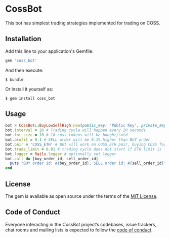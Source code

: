 # CossBot

This bot has simplest trading strategies implemented for trading on COSS.

## Installation

Add this line to your application's Gemfile:

```ruby
gem 'coss_bot'
```

And then execute:

    $ bundle

Or install it yourself as:

    $ gem install coss_bot

## Usage

```ruby
bot = CossBot::BuyLowSellHigh.new(public_key: 'Public Key', private_key: 'Private Key')
bot.interval = 20 # Trading cycle will happen every 20 seconds
bot.lot_size = 10 # 10 coss tokens will be bought/sold
bot.profit = 0.1 # SELL order will be 0.1% higher than BUY order
bot.pair = 'COSS_ETH' # Bot will work on COSS_ETH pair, buying COSS for ETH
bot.trade_limit = 0.01 # trading cycle does not start if ETH limit is less than 0.1 ETH (ETH is chosen because it is a base pair in this case. If it would be BTC_USDT - it would be USDT)
bot.logger = Rails.logger # optionally set logger
bot.call do |buy_order_id, sell_order_id|
  puts "BUY order id: #{buy_order_id}; SELL order id: #{sell_order_id}" # You can pass block to save order ids.
end

```


## License

The gem is available as open source under the terms of the [MIT License](https://opensource.org/licenses/MIT).

## Code of Conduct

Everyone interacting in the CossBot project’s codebases, issue trackers, chat rooms and mailing lists is expected to follow the [code of conduct](https://github.com/coss-community/coss_bot/blob/master/CODE_OF_CONDUCT.md).
